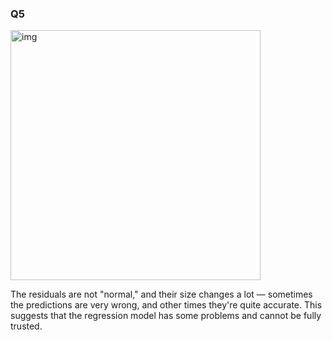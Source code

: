 ### Q5
<img width="400" alt="img" src="https://github.com/user-attachments/assets/1e24a86f-f41d-431d-b6bc-e291d56fdc15/">

The residuals are not "normal," and their size changes a lot — sometimes the predictions are very wrong, and other times they're quite accurate. This suggests that the regression model has some problems and cannot be fully trusted.

